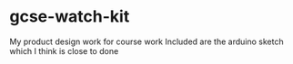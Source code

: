 gcse-watch-kit
==============

My product design work for course work
Included are the arduino sketch which I think is close to done
